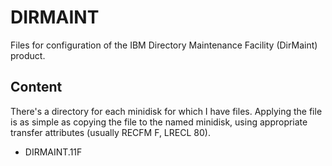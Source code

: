 # DIRMAINT
Files for configuration of the IBM Directory Maintenance Facility (DirMaint) product.

## Content
There's a directory for each minidisk for which I have files.  Applying the file is as simple as copying the file to the named minidisk, using appropriate transfer attributes (usually RECFM F, LRECL 80).

* DIRMAINT.11F
